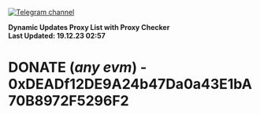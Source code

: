 [![Telegram channel](https://img.shields.io/endpoint?url=https://runkit.io/damiankrawczyk/telegram-badge/branches/master?url=https://t.me/n4z4v0d)](https://t.me/n4z4v0d) 

**Dynamic Updates Proxy List with Proxy Checker**  
**Last Updated: 19.12.23 02:57**

# DONATE (_any evm_) - 0xDEADf12DE9A24b47Da0a43E1bA70B8972F5296F2
